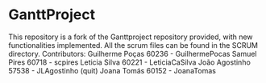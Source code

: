 GanttProject
============
This repository is a fork of the Ganttproject repository provided, with new functionalities implemented. All the scrum files can be found in the SCRUM directory.
Contributors:
Guilherme Poças 60236 - GuilhermePocas
Samuel Pires 60718 - scpires
Leticia Silva 60221 - LeticiaCaSilva
João Agostinho 57538 - JLAgostinho (quit) 
Joana Tomás 60152 - JoanaTomas
